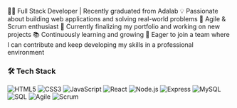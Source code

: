 
👩‍💻 Full Stack Developer | Recently graduated from Adalab
💡 Passionate about building web applications and solving real-world problems
🔁 Agile & Scrum enthusiast
🚀 Currently finalizing my portfolio and working on new projects
📚 Continuously learning and growing
🤝 Eager to join a team where I can contribute and keep developing my skills in a professional environment

### 🛠️ Tech Stack

![HTML5](https://img.shields.io/badge/HTML5-E34F26?style=flat&logo=html5&logoColor=white)
![CSS3](https://img.shields.io/badge/CSS3-1572B6?style=flat&logo=css3&logoColor=white)
![JavaScript](https://img.shields.io/badge/JavaScript-F7DF1E?style=flat&logo=javascript&logoColor=black)
![React](https://img.shields.io/badge/React-20232A?style=flat&logo=react&logoColor=61DAFB)
![Node.js](https://img.shields.io/badge/Node.js-339933?style=flat&logo=node.js&logoColor=white)
![Express](https://img.shields.io/badge/Express.js-404D59?style=flat&logo=express&logoColor=white)
![MySQL](https://img.shields.io/badge/MySQL-005C84?style=flat&logo=mysql&logoColor=white)
![SQL](https://img.shields.io/badge/SQL-4479A1?style=flat&logo=postgresql&logoColor=white)
![Agile](https://img.shields.io/badge/Agile-29A19C?style=flat&logo=agile&logoColor=white)
![Scrum](https://img.shields.io/badge/Scrum-6DB33F?style=flat&logo=scrumalliance&logoColor=white)
